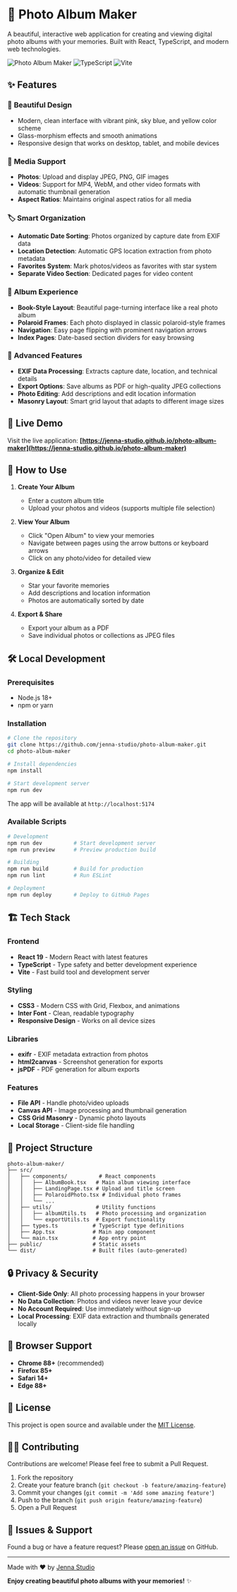 # 📸 Photo Album Maker

A beautiful, interactive web application for creating and viewing digital photo albums with your memories. Built with React, TypeScript, and modern web technologies.

![Photo Album Maker](https://img.shields.io/badge/React-18+-blue) ![TypeScript](https://img.shields.io/badge/TypeScript-5+-blue) ![Vite](https://img.shields.io/badge/Vite-7+-green)

## ✨ Features

### 🎨 **Beautiful Design**
- Modern, clean interface with vibrant pink, sky blue, and yellow color scheme
- Glass-morphism effects and smooth animations
- Responsive design that works on desktop, tablet, and mobile devices

### 📱 **Media Support**
- **Photos**: Upload and display JPEG, PNG, GIF images
- **Videos**: Support for MP4, WebM, and other video formats with automatic thumbnail generation
- **Aspect Ratios**: Maintains original aspect ratios for all media

### 🏷️ **Smart Organization**
- **Automatic Date Sorting**: Photos organized by capture date from EXIF data
- **Location Detection**: Automatic GPS location extraction from photo metadata
- **Favorites System**: Mark photos/videos as favorites with star system
- **Separate Video Section**: Dedicated pages for video content

### 📖 **Album Experience**
- **Book-Style Layout**: Beautiful page-turning interface like a real photo album
- **Polaroid Frames**: Each photo displayed in classic polaroid-style frames
- **Navigation**: Easy page flipping with prominent navigation arrows
- **Index Pages**: Date-based section dividers for easy browsing

### 🔧 **Advanced Features**
- **EXIF Data Processing**: Extracts capture date, location, and technical details
- **Export Options**: Save albums as PDF or high-quality JPEG collections
- **Photo Editing**: Add descriptions and edit location information
- **Masonry Layout**: Smart grid layout that adapts to different image sizes

## 🚀 Live Demo

Visit the live application: **[https://jenna-studio.github.io/photo-album-maker](https://jenna-studio.github.io/photo-album-maker)**

## 📱 How to Use

1. **Create Your Album**
   - Enter a custom album title
   - Upload your photos and videos (supports multiple file selection)

2. **View Your Album**
   - Click "Open Album" to view your memories
   - Navigate between pages using the arrow buttons or keyboard arrows
   - Click on any photo/video for detailed view

3. **Organize & Edit**
   - Star your favorite memories
   - Add descriptions and location information
   - Photos are automatically sorted by date

4. **Export & Share**
   - Export your album as a PDF
   - Save individual photos or collections as JPEG files

## 🛠️ Local Development

### Prerequisites
- Node.js 18+ 
- npm or yarn

### Installation

```bash
# Clone the repository
git clone https://github.com/jenna-studio/photo-album-maker.git
cd photo-album-maker

# Install dependencies
npm install

# Start development server
npm run dev
```

The app will be available at `http://localhost:5174`

### Available Scripts

```bash
# Development
npm run dev          # Start development server
npm run preview      # Preview production build

# Building
npm run build        # Build for production
npm run lint         # Run ESLint

# Deployment
npm run deploy       # Deploy to GitHub Pages
```

## 🏗️ Tech Stack

### Frontend
- **React 19** - Modern React with latest features
- **TypeScript** - Type safety and better development experience
- **Vite** - Fast build tool and development server

### Styling
- **CSS3** - Modern CSS with Grid, Flexbox, and animations
- **Inter Font** - Clean, readable typography
- **Responsive Design** - Works on all device sizes

### Libraries
- **exifr** - EXIF metadata extraction from photos
- **html2canvas** - Screenshot generation for exports  
- **jsPDF** - PDF generation for album exports

### Features
- **File API** - Handle photo/video uploads
- **Canvas API** - Image processing and thumbnail generation
- **CSS Grid Masonry** - Dynamic photo layouts
- **Local Storage** - Client-side file handling

## 📁 Project Structure

```
photo-album-maker/
├── src/
│   ├── components/          # React components
│   │   ├── AlbumBook.tsx   # Main album viewing interface
│   │   ├── LandingPage.tsx # Upload and title screen
│   │   ├── PolaroidPhoto.tsx # Individual photo frames
│   │   └── ...
│   ├── utils/              # Utility functions
│   │   ├── albumUtils.ts   # Photo processing and organization
│   │   └── exportUtils.ts  # Export functionality
│   ├── types.ts           # TypeScript type definitions
│   ├── App.tsx            # Main app component
│   └── main.tsx           # App entry point
├── public/                # Static assets
└── dist/                  # Built files (auto-generated)
```

## 🔒 Privacy & Security

- **Client-Side Only**: All photo processing happens in your browser
- **No Data Collection**: Photos and videos never leave your device
- **No Account Required**: Use immediately without sign-up
- **Local Processing**: EXIF data extraction and thumbnails generated locally

## 🌟 Browser Support

- **Chrome 88+** (recommended)
- **Firefox 85+** 
- **Safari 14+**
- **Edge 88+**

## 📄 License

This project is open source and available under the [MIT License](LICENSE).

## 👨‍💻 Contributing

Contributions are welcome! Please feel free to submit a Pull Request.

1. Fork the repository
2. Create your feature branch (`git checkout -b feature/amazing-feature`)
3. Commit your changes (`git commit -m 'Add some amazing feature'`)
4. Push to the branch (`git push origin feature/amazing-feature`)
5. Open a Pull Request

## 🐛 Issues & Support

Found a bug or have a feature request? Please [open an issue](https://github.com/jenna-studio/photo-album-maker/issues) on GitHub.

---

Made with ❤️ by [Jenna Studio](https://github.com/jenna-studio)

**Enjoy creating beautiful photo albums with your memories!** ✨
